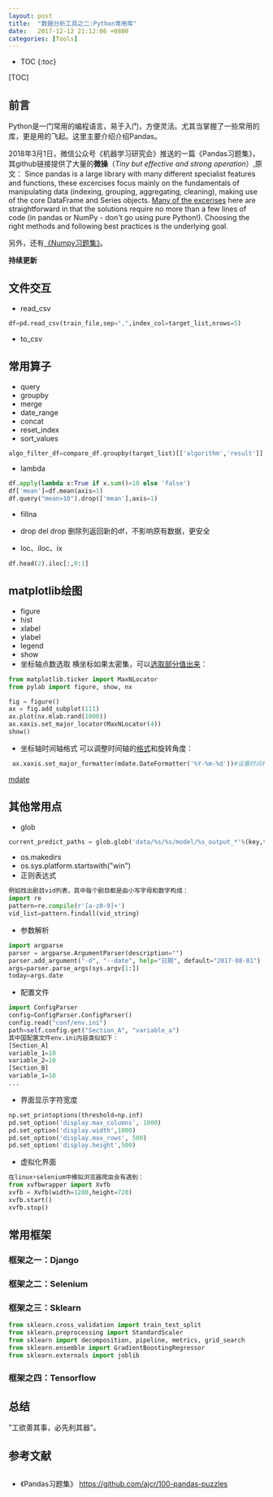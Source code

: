```yaml
---
layout: post
title:  "数据分析工具之二:Python常用库"
date:   2017-12-12 21:12:06 +0800
categories: [Tools]
---
```


* TOC
{:toc}

[TOC]
## 前言
Python是一门常用的编程语言，易于入门，方便灵活。尤其当掌握了一些常用的库，更是用的飞起。这里主要介绍介绍Pandas。

2018年3月1日，微信公众号《机器学习研究会》推送的一篇《Pandas习题集》，其github链接提供了大量的**微操**（*Tiny but effective and strong operation*）,原文：
Since pandas is a large library with many different specialist features and functions, these excercises focus mainly on the fundamentals of manipulating data (indexing, grouping, aggregating, cleaning), making use of the core DataFrame and Series objects. [Many of the excerises](https://github.com/ajcr/100-pandas-puzzles) here are straightforward in that the solutions require no more than a few lines of code (in pandas or NumPy - don't go using pure Python!). Choosing the right methods and following best practices is the underlying goal.

另外，还有[《Numpy习题集》](https://github.com/rougier/numpy-100)。


**持续更新**

## 文件交互
- read_csv
```python
df=pd.read_csv(train_file,sep=",",index_col=target_list,nrows=5)
```
- to_csv

## 常用算子
- query
- groupby
- merge
- date_range
- concat
- reset_index
- sort_values
```python
algo_filter_df=compare_df.groupby(target_list)[['algorithm','result']].apply(lambda x:pd.DataFrame.sort_values(x,by='result')[['algorithm']].head(2)).reset_index()
```
- lambda
```python
df.apply(lambda x:True if x.sum()>10 else 'false')
df['mean']=df.mean(axis=1)
df.query("mean>10").drop(['mean'],axis=1)
```

- fillna
- drop del
drop 删除列返回新的df，不影响原有数据，更安全

- loc、iloc、ix
```python
df.head(2).iloc[:,0:1]
```
## matplotlib绘图
- figure
- hist
- xlabel
- ylabel
- legend
- show
- 坐标轴点数选取
横坐标如果太密集，可以[选取部分值出来](https://mail.python.org/pipermail/python-list/2006-March/389991.html)：
```Python
from matplotlib.ticker import MaxNLocator
from pylab import figure, show, nx

fig = figure()
ax = fig.add_subplot(111)
ax.plot(nx.mlab.rand(1000))
ax.xaxis.set_major_locator(MaxNLocator(4))
show()
```
- 坐标轴时间轴格式
可以调整时间轴的[格式](https://www.tuicool.com/articles/jmQzUzy)和旋转角度：
```Python
 ax.xaxis.set_major_formatter(mdate.DateFormatter('%Y-%m-%d'))#设置时间标签显示格式
```
[mdate](https://matplotlib.org/devdocs/gallery/api/date.html)




## 其他常用点
- glob
```Python
current_predict_paths = glob.glob('data/%s/%s/model/%s_output_*'%(key,target,train_day))
```
- os.makedirs
- os.sys.platform.startswith("win")
- 正则表达式
```python
例如找出剧目vid列表，其中每个剧目都是由小写字母和数字构成：
import re
pattern=re.compile(r'[a-z0-9]+')
vid_list=pattern.findall(vid_string)
```
- 参数解析
```python
import argparse
parser = argparse.ArgumentParser(description="")
parser.add_argument("-d", "--date", help="日期", default="2017-08-01")
args=parser.parse_args(sys.argv[1:])
today=args.date
```
- 配置文件
```python
import ConfigParser
config=ConfigParser.ConfigParser()
config.read("conf/env.ini")
path=self.config.get("Section_A", "variable_a")
其中国配置文件env.ini内容类似如下：
[Section_A]
variable_1=10
variable_2=10
[Section_B]
variable_1=10
...
```

- 界面显示字符宽度
```python
np.set_printoptions(threshold=np.inf)
pd.set_option('display.max_columns', 1000)
pd.set_option('display.width',1000)
pd.set_option('display.max_rows', 500)
pd.set_option('display.height',500)
```
- 虚拟化界面
```python
在linux+selenium中模拟浏览器爬虫会有遇到：
from xvfbwrapper import Xvfb
xvfb = Xvfb(width=1280,height=720)
xvfb.start()
xvfb.stop()
```
## 常用框架
### 框架之一：Django
### 框架之二：Selenium
### 框架之三：Sklearn
```python
from sklearn.cross_validation import train_test_split
from sklearn.preprocessing import StandardScaler
from sklearn import decomposition, pipeline, metrics, grid_search
from sklearn.ensemble import GradientBoostingRegressor
from sklearn.externals import joblib
```
### 框架之四：Tensorflow
## 总结
"工欲善其事，必先利其器"。

## 参考文献
```python
```
- 《Pandas习题集》 https://github.com/ajcr/100-pandas-puzzles
